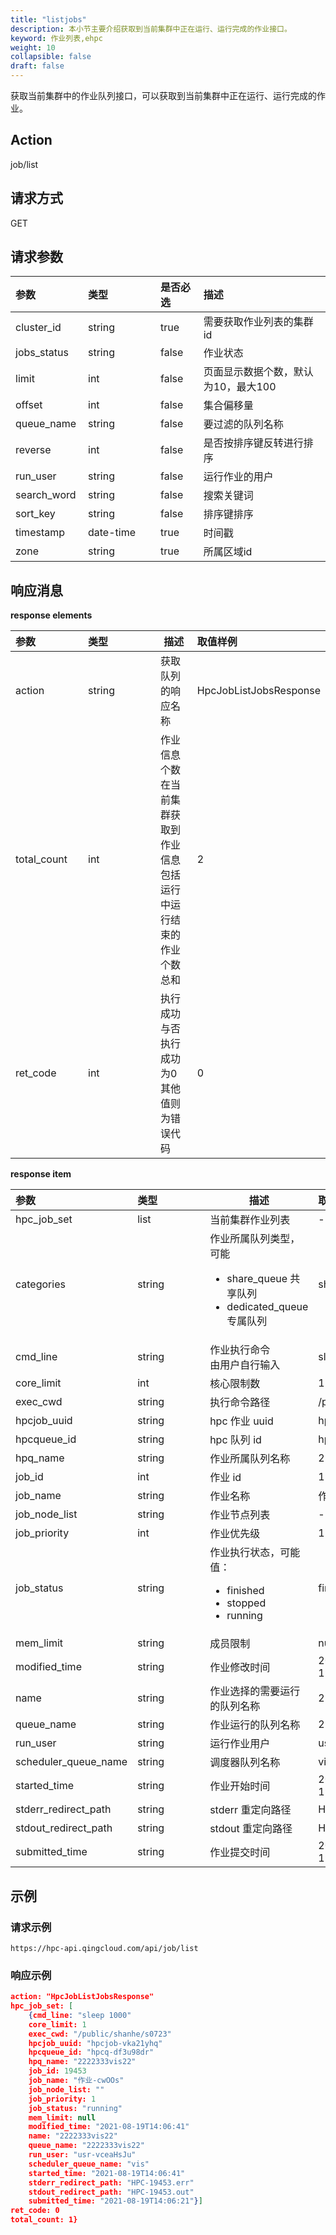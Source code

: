 ```yaml
---
title: "listjobs"
description: 本小节主要介绍获取到当前集群中正在运行、运行完成的作业接口。 
keyword: 作业列表,ehpc
weight: 10
collapsible: false
draft: false
---
```


获取当前集群中的作业队列接口，可以获取到当前集群中正在运行、运行完成的作业。

## Action

job/list

## 请求方式

GET

## 请求参数

| <span style="display:inline-block;width:100px">参数</span> | <span style="display:inline-block;width:100px">类型</span> | 是否必选 | 描述                                |
| :--------------------------------------------------------- | :--------------------------------------------------------- | :------- | :---------------------------------- |
| cluster_id                                                 | string                                                     | true     | 需要获取作业列表的集群id            |
| jobs_status                                                | string                                                     | false    | 作业状态                            |
| limit                                                      | int                                                        | false    | 页面显示数据个数，默认为10，最大100 |
| offset                                                     | int                                                        | false    | 集合偏移量                          |
| queue_name                                                 | string                                                     | false    | 要过滤的队列名称                    |
| reverse                                                    | int                                                        | false    | 是否按排序键反转进行排序            |
| run_user                                                   | string                                                     | false    | 运行作业的用户                      |
| search_word                                                | string                                                     | false    | 搜索关键词                          |
| sort_key                                                   | string                                                     | false    | 排序键排序                          |
| timestamp                                                  | date-time                                                  | true     | 时间戳                              |
| zone                                                       | string                                                     | true     | 所属区域id                          |

## 响应消息

**response elements**

| <span style="display:inline-block;width:100px">参数</span> | <span style="display:inline-block;width:100px">类型</span> | 描述                                                         | 取值样例               |
| :--------------------------------------------------------- | :--------------------------------------------------------- | ------------------------------------------------------------ | :--------------------- |
| action                                                     | string                                                     | 获取队列的响应名称                                           | HpcJobListJobsResponse |
| total_count                                                | int                                                        | 作业信息个数<br />在当前集群获取到作业信息<br />包括运行中运行结束的作业个数总和 | 2                      |
| ret_code                                                   | int                                                        | 执行成功与否<br />执行成功为0<br />其他值则为错误代码        | 0                      |

**response item**

| <span style="display:inline-block;width:100px">参数</span> | <span style="display:inline-block;width:100px">类型</span> | 描述                                                         | 取值样例             |
| :--------------------------------------------------------- | :--------------------------------------------------------- | ------------------------------------------------------------ | :------------------- |
| hpc_job_set                                                | list                                                       | 当前集群作业列表                                             | -                    |
| categories                                                 | string                                                     | 作业所属队列类型，可能<ul><li>share_queue 共享队列</li><li>dedicated_queue 专属队列</li></ul> | share_queue          |
| cmd_line                                                   | string                                                     | 作业执行命令<br />由用户自行输入                             | sleep 10             |
| core_limit                                                 | int                                                        | 核心限制数                                                   | 1                    |
| exec_cwd                                                   | string                                                     | 执行命令路径                                                 | /public/shanhe/s0723 |
| hpcjob_uuid                                                | string                                                     | hpc 作业 uuid                                                | hpcjoc-o0ov1wbb      |
| hpcqueue_id                                                | string                                                     | hpc 队列 id                                                  | hpcq-df3u98dr        |
| hpq_name                                                   | string                                                     | 作业所属队列名称                                             | 2222333vis22         |
| job_id                                                     | int                                                        | 作业 id                                                      | 19948                |
| job_name                                                   | string                                                     | 作业名称                                                     | 作业-elDVm           |
| job_node_list                                              | string                                                     | 作业节点列表                                                 | -                    |
| job_priority                                               | int                                                        | 作业优先级                                                   | 1                    |
| job_status                                                 | string                                                     | 作业执行状态，可能值：<ul><li>finished </li><li>stopped</li><li>running</li></ul> | finished             |
| mem_limit                                                  | string                                                     | 成员限制                                                     | null                 |
| modified_time                                              | string                                                     | 作业修改时间                                                 | 2021-08-19T14:06:41  |
| name                                                       | string                                                     | 作业选择的需要运行的队列名称                                 | 2222333vis22         |
| queue_name                                                 | string                                                     | 作业运行的队列名称                                           | 2222333vis22         |
| run_user                                                   | string                                                     | 运行作业用户                                                 | usr-vceaHsJu         |
| scheduler_queue_name                                       | string                                                     | 调度器队列名称                                               | vis                  |
| started_time                                               | string                                                     | 作业开始时间                                                 | 2021-08-19T14:06:41  |
| stderr_redirect_path                                       | string                                                     | stderr 重定向路径                                            | HPC-19453.err        |
| stdout_redirect_path                                       | string                                                     | stdout 重定向路径                                            | HPC-19453.out        |
| submitted_time                                             | string                                                     | 作业提交时间                                                 | 2021-08-19T14:06:21  |

## 示例

### 请求示例

```url
https://hpc-api.qingcloud.com/api/job/list
```

### 响应示例

```json
action: "HpcJobListJobsResponse"
hpc_job_set: [
	{cmd_line: "sleep 1000"
	core_limit: 1
	exec_cwd: "/public/shanhe/s0723"
	hpcjob_uuid: "hpcjob-vka21yhq"
	hpcqueue_id: "hpcq-df3u98dr"
	hpq_name: "2222333vis22"
	job_id: 19453
	job_name: "作业-cwOOs"
	job_node_list: ""
	job_priority: 1
	job_status: "running"
	mem_limit: null
	modified_time: "2021-08-19T14:06:41"
	name: "2222333vis22"
	queue_name: "2222333vis22"
	run_user: "usr-vceaHsJu"
	scheduler_queue_name: "vis"
	started_time: "2021-08-19T14:06:41"
	stderr_redirect_path: "HPC-19453.err"
	stdout_redirect_path: "HPC-19453.out"
	submitted_time: "2021-08-19T14:06:21"}]
ret_code: 0
total_count: 1}
```
